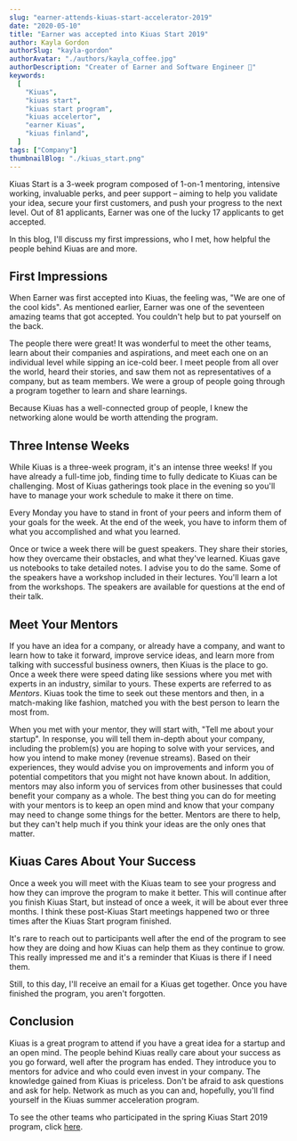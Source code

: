 ```yaml
---
slug: "earner-attends-kiuas-start-accelerator-2019"
date: "2020-05-10"
title: "Earner was accepted into Kiuas Start 2019"
author: Kayla Gordon
authorSlug: "kayla-gordon"
authorAvatar: "./authors/kayla_coffee.jpg"
authorDescription: "Creater of Earner and Software Engineer 👋"
keywords:
  [
    "Kiuas",
    "kiuas start",
    "kiuas start program",
    "kiuas accelertor",
    "earner Kiuas",
    "kiuas finland",
  ]
tags: ["Company"]
thumbnailBlog: "./kiuas_start.png"
---
```


Kiuas Start is a 3-week program composed of 1-on-1 mentoring, intensive working, invaluable perks, and peer support – aiming to help you validate your idea, secure your first customers, and push your progress to the next level. Out of 81 applicants, Earner was one of the lucky 17 applicants to get accepted.

In this blog, I'll discuss my first impressions, who I met, how helpful the people behind Kiuas are and more.

## First Impressions

When Earner was first accepted into Kiuas, the feeling was, "We are one of the cool kids". As mentioned earlier, Earner was one of the seventeen amazing teams that got accepted. You couldn't help but to pat yourself on the back.

The people there were great! It was wonderful to meet the other teams, learn about their companies and aspirations, and meet each one on an individual level while sipping an ice-cold beer. I meet people from all over the world, heard their stories, and saw them not as representatives of a company, but as team members. We were a group of people going through a program together to learn and share learnings.

Because Kiuas has a well-connected group of people, I knew the networking alone would be worth attending the program.

## Three Intense Weeks

While Kiuas is a three-week program, it's an intense three weeks! If you have already a full-time job, finding time to fully dedicate to Kiuas can be challenging. Most of Kiuas gatherings took place in the evening so you'll have to manage your work schedule to make it there on time.

Every Monday you have to stand in front of your peers and inform them of your goals for the week. At the end of the week, you have to inform them of what you accomplished and what you learned.

Once or twice a week there will be guest speakers. They share their stories, how they overcame their obstacles, and what they've learned. Kiuas gave us notebooks to take detailed notes. I advise you to do the same. Some of the speakers have a workshop included in their lectures. You'll learn a lot from the workshops. The speakers are available for questions at the end of their talk.

## Meet Your Mentors

If you have an idea for a company, or already have a company, and want to learn how to take it forward, improve service ideas, and learn more from talking with successful business owners, then Kiuas is the place to go. Once a week there were speed dating like sessions where you met with experts in an industry, similar to yours. These experts are referred to as _Mentors_. Kiuas took the time to seek out these mentors and then, in a match-making like fashion, matched you with the best person to learn the most from.

When you met with your mentor, they will start with, "Tell me about your startup". In response, you will tell them in-depth about your company, including the problem(s) you are hoping to solve with your services, and how you intend to make money (revenue streams). Based on their experiences, they would advise you on improvements and inform you of potential competitors that you might not have known about. In addition, mentors may also inform you of services from other businesses that could benefit your company as a whole. The best thing you can do for meeting with your mentors is to keep an open mind and know that your company may need to change some things for the better. Mentors are there to help, but they can't help much if you think your ideas are the only ones that matter.

## Kiuas Cares About Your Success

Once a week you will meet with the Kiuas team to see your progress and how they can improve the program to make it better. This will continue after you finish Kiuas Start, but instead of once a week, it will be about ever three months. I think these post-Kiuas Start meetings happened two or three times after the Kiuas Start program finished.

It's rare to reach out to participants well after the end of the program to see how they are doing and how Kiuas can help them as they continue to grow. This really impressed me and it's a reminder that Kiuas is there if I need them.

Still, to this day, I'll receive an email for a Kiuas get together. Once you have finished the program, you aren't forgotten.

## Conclusion

Kiuas is a great program to attend if you have a great idea for a startup and an open mind. The people behind Kiuas really care about your success as you go forward, well after the program has ended. They introduce you to mentors for advice and who could even invest in your company. The knowledge gained from Kiuas is priceless. Don't be afraid to ask questions and ask for help. Network as much as you can and, hopefully, you'll find yourself in the Kiuas summer acceleration program.

To see the other teams who participated in the spring Kiuas Start 2019 program, click [here](https://www.kiuas.com/blog/meet-the-kiuas-start-spring-2019-batch).
